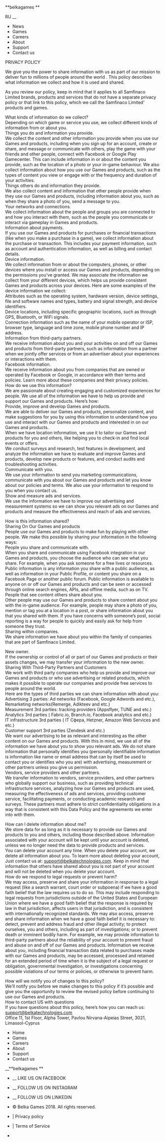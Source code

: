 **belkagames **

RU __

  * News
  * Games
  * Careers
  * About
  * Support
  * Contact us

PRIVACY POLICY

We give you the power to share information with us as part of our mission to
deliver fun to millions of people around the world . This policy describes
what information we collect and how it is used and shared.

As you review our policy, keep in mind that it applies to all Samfinaco
Limited brands, products and services that do not have a separate privacy
policy or that link to this policy, which we call the Samfinaco Limited’
products and games.

What kinds of information do we collect?  
Depending on which game or service you use, we collect different kinds of
information from or about you.  
Things you do and information you provide.  
We collect the content and other information you provide when you use our
Games and products, including when you sign up for an account, create or
share, and message or communicate with others, play the game with your friends
and other people, connect with Facebook or Google Play Gamecenter. This can
include information in or about the content you provide, such as the location
of a photo or your in-game behaviour. We also collect information about how
you use our Games and products, such as the types of content you view or
engage with or the frequency and duration of your activities.  
Things others do and information they provide.  
We also collect content and information that other people provide when they
use our Games and products, including information about you, such as when they
share a photo of you, send a message to you.  
Your networks and connections.  
We collect information about the people and groups you are connected to and
how you interact with them, such as the people you communicate or interact via
gameplay in Games and products.  
Information about payments.  
If you use our Games and products for purchases or financial transactions
(like when you make a purchase in a game), we collect information about the
purchase or transaction. This includes your payment information, such as
account and authentication information, as well as billing and contact
details.  
Device information.  
We collect information from or about the computers, phones, or other devices
where you install or access our Games and products, depending on the
permissions you’ve granted. We may associate the information we collect from
your different devices, which helps us provide consistent Games and products
across your devices. Here are some examples of the device information we
collect:  
Attributes such as the operating system, hardware version, device settings,
file and software names and types, battery and signal strength, and device
identifiers.  
Device locations, including specific geographic locations, such as through
GPS, Bluetooth, or WiFi signals.  
Connection information such as the name of your mobile operator or ISP,
browser type, language and time zone, mobile phone number and IP address.  
Information from third-party partners.  
We receive information about you and your activities on and off our Games and
products from third-party partners, such as information from a partner when we
jointly offer services or from an advertiser about your experiences or
interactions with them.  
Facebook information.  
We receive information about you from companies that are owned or operated by
Facebook or Google, in accordance with their terms and policies. Learn more
about these companies and their privacy policies.  
How do we use this information?  
We are passionate about creating engaging and customized experiences for
people. We use all of the information we have to help us provide and support
our Games and products. Here’s how:  
Provide, improve and develop Games and products.  
We are able to deliver our Games and products, personalize content, and make
suggestions for you by using this information to understand how you use and
interact with our Games and products and interested in on our Games and
products.  
When we have location information, we use it to tailor our Games and products
for you and others, like helping you to check-in and find local events or
offers.  
We conduct surveys and research, test features in development, and analyze the
information we have to evaluate and improve Games and products, develop new
products or features, and conduct audits and troubleshooting activities.  
Communicate with you.  
We use your information to send you marketing communications, communicate with
you about our Games and products and let you know about our policies and
terms. We also use your information to respond to you when you contact us.  
Show and measure ads and services.  
We use the information we have to improve our advertising and measurement
systems so we can show you relevant ads on our Games and products and measure
the effectiveness and reach of ads and services.

How is this information shared?  
Sharing On Our Games and products  
People use our Games and products to make fun by playing with other people. We
make this possible by sharing your information in the following ways:  
People you share and communicate with.  
When you share and communicate using Facebook integration in our Games and
products, you choose the audience who can see what you share. For example,
when you ask someone for a free lives or resources.  
Public information is any information you share with a public audience, as
well as information in your Public Profile, or content you share on a Facebook
Page or another public forum. Public information is available to anyone on or
off our Games and products and can be seen or accessed through online search
engines, APIs, and offline media, such as on TV.  
People that see content others share about you.  
Other people may use our Games and products to share content about you with
the in-game audience. For example, people may share a photo of you, mention or
tag you at a location in a post, or share information about you that you
shared with them. If you have concerns with someone’s post, social reporting
is a way for people to quickly and easily ask for help from someone they
trust.  
Sharing within companies.  
We share information we have about you within the family of companies that are
part of Samfinaco Limited.

New owner.  
If the ownership or control of all or part of our Games and products or their
assets changes, we may transfer your information to the new owner.  
Sharing With Third-Party Partners and Customers  
We work with third party companies who help us provide and improve our Games
and products or who use advertising or related products, which makes it
possible to operate our companies and provide free services to people around
the world.  
Here are the types of third parties we can share information with about you:  
Advertising 3 parties: Ad networks (Facebook, Google Adwords and etc.),
Remarketing networks(Remerge, Adikteev and etc.)  
Measurement 3rd parties: tracking providers (Appsflyer, TUNE and etc.)  
Analytics 3rd parties ( Fabric.io, Branch.io, Facebook analytics and etc.)  
IT infrastructure 3rd parties ( IT Сфера, Hetzner, Amazon Web Services and
etc.)  
Customer support 3rd parties (Zendesk and etc.)  
We want our advertising to be as relevant and interesting as the other content
on our Games and products. With this in mind, we use all of the information we
have about you to show you relevant ads. We do not share information that
personally identifies you (personally identifiable information is information
like name or email address that can by itself be used to contact you or
identifies who you are) with advertising, measurement or other partners unless
you give us permission.  
Vendors, service providers and other partners.  
We transfer information to vendors, service providers, and other partners who
globally support our business, such as providing technical infrastructure
services, analyzing how our Games and products are used, measuring the
effectiveness of ads and services, providing customer service, facilitating
payments, or conducting academic research and surveys. These partners must
adhere to strict confidentiality obligations in a way that is consistent with
this Data Policy and the agreements we enter into with them.

How can I delete information about me?  
We store data for as long as it is necessary to provide our Games and products
to you and others, including those described above. Information associated
with your account will be kept until your account is deleted, unless we no
longer need the data to provide products and services.  
You can delete your account any time. When you delete your account, we delete
all information about you. To learn more about deleting your account, Just
contact us at:  support@belkatechnologies.com. Keep in mind that information
that others have shared about you is not part of your account and will not be
deleted when you delete your account.  
How do we respond to legal requests or prevent harm?  
We may access, preserve and share your information in response to a legal
request (like a search warrant, court order or subpoena) if we have a good
faith belief that the law requires us to do so. This may include responding to
legal requests from jurisdictions outside of the United States and European
Union where we have a good faith belief that the response is required by law
in that jurisdiction, affects users in that jurisdiction, and is consistent
with internationally recognized standards. We may also access, preserve and
share information when we have a good faith belief it is necessary to: detect,
prevent and address fraud and other illegal activity; to protect ourselves,
you and others, including as part of investigations; or to prevent death or
imminent bodily harm. For example, we may provide information to third-party
partners about the reliability of your account to prevent fraud and abuse on
and off of our Games and products. Information we receive about you, including
financial transaction data related to purchases made with our Games and
products, may be accessed, processed and retained for an extended period of
time when it is the subject of a legal request or obligation, governmental
investigation, or investigations concerning possible violations of our terms
or policies, or otherwise to prevent harm.

How will we notify you of changes to this policy?  
We’ll notify you before we make changes to this policy if it’s possible and
give you the opportunity to review the revised policy before continuing to use
our Games and products.  
How to contact US with questions  
If you have questions about this policy, here’s how you can reach us:  
support@belkatechnologies.com  
Office 11, 1st Floor, Alpha Tower, Pavlou Nirvana-Aipeias Street, 3021,
Limassol-Cyprus

  * Home 
  * Games 
  * Careers 
  * About 
  * Support 
  * Contact us 

__**belkagames **

  * __ LIKE US ON FACEBOOK
  * __ FOLLOW US ON INSTAGRAM
  * __ FOLLOW US ON LINKEDIN

  * © Belka Games 2018. All rights reserved.
  * | Privacy policy
  * | Terms of Service
  * 

